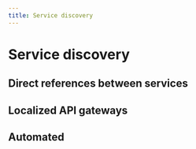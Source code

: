 ```yaml
---
title: Service discovery
---
```


# Service discovery

## Direct references between services

## Localized API gateways

## Automated
